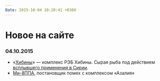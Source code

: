 ```yaml
---
Date: 2015-10-04 10:20:41 +0300
---
```


# Новое на сайте

### 04.10.2015

* «[Хибины](/equipment/kh/khibiny/)» — комплекс РЭБ Хибины. Сырая рыба под действием [всплывшего применения в Сирии](http://www.balancer.ru/g/p3966412).
* [Ми-8ППА](/vehicles/m/mi8-ppa/), постановщик помех с комплексом «Азалия»
